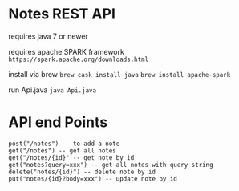 # Notes REST API
requires java 7 or newer

requires apache SPARK framework `https://spark.apache.org/downloads.html`

install via brew
`brew cask install java`
`brew install apache-spark`

run Api.java
`java Api.java`

# API end Points

```
post("/notes") -- to add a note
get("/notes") -- get all notes
get("/notes/{id}" -- get note by id
get("notes?query=xxx") -- get all notes with query string
delete("notes/{id}") -- delete note by id
put("notes/{id}?body=xxx") -- update note by id
```
